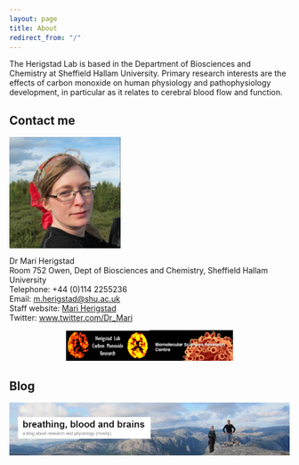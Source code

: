```yaml
---
layout: page
title: About
redirect_from: "/"
---
```

The Herigstad Lab is based in the Department of Biosciences and Chemistry at Sheffield Hallam University. Primary research interests are the effects of carbon monoxide on human physiology and pathophysiology development, in particular as it relates to cerebral blood flow and function. 

## Contact me
  
<img src="/assets/mariherigstadportrait.jpg" alt="Mari Herigstad" align="middle" style="width: 200px;"/> 

Dr Mari Herigstad<br>
Room 752 Owen, Dept of Biosciences and Chemistry, Sheffield Hallam University<br>
Telephone: +44 (0)114 2255236<br>
Email: <m.herigstad@shu.ac.uk><br>
Staff website: <a href="https://www.shu.ac.uk/about-us/our-people/staff-profiles/mari-herigstad">Mari Herigstad</a><br>
Twitter: <a href="https://twitter.com/Dr_Mari">www.twitter.com/Dr_Mari</a><br>

<p align="middle"> <img src="/assets/lab_logo.jpg" alt="Herigstad Lab" style="width: 150px;" /><img src="/assets/BMRC_logo.jpg" alt="BMRC" style="width: 150px;" /> </p>

## Blog
<a href="https://mariherigstad.wordpress.com"><img src="/assets/blog_banner.jpg" alt="Blog" align="middle" style="width: 600px;"/> </a><br>
